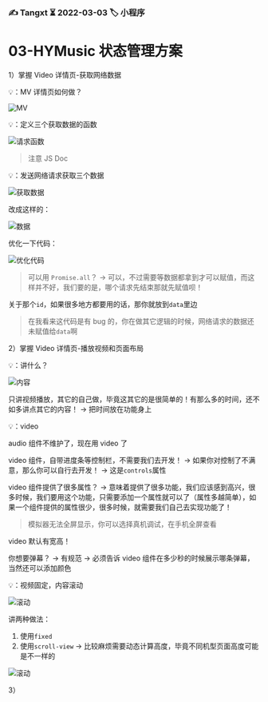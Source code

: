### ✍️ Tangxt ⏳ 2022-03-03 🏷️ 小程序

# 03-HYMusic 状态管理⽅案

1）掌握 Video 详情页-获取网络数据

💡：MV 详情页如何做？

![MV](assets/img/2022-03-03-14-18-07.png)

💡：定义三个获取数据的函数

![请求函数](assets/img/2022-03-03-18-03-20.png)

> 注意 JS Doc

💡：发送网络请求获取三个数据

![获取数据](assets/img/2022-03-03-18-00-56.png)

改成这样的：

![数据](assets/img/2022-03-03-18-08-20.png)

优化一下代码：

![优化代码](assets/img/2022-03-03-18-17-08.png)

> 可以用 `Promise.all`？ -> 可以，不过需要等数据都拿到才可以赋值，而这样并不好，我们要的是，哪个请求先结束那就先赋值呗！

关于那个`id`，如果很多地方都要用的话，那你就放到`data`里边

> 在我看来这代码是有 bug 的，你在做其它逻辑的时候，网络请求的数据还未赋值给`data`啊

2）掌握 Video 详情页-播放视频和页面布局

💡：讲什么？

![内容](assets/img/2022-03-03-18-56-31.png)

只讲视频播放，其它的自己做，毕竟这其它的是很简单的！有那么多的时间，还不如多讲点其它的内容！ -> 把时间放在功能身上

💡：video

audio 组件不维护了，现在用 video 了

video 组件，自带进度条等控制栏，不需要我们去开发！ -> 如果你对控制了不满意，那么你可以自行去开发！ -> 这是`controls`属性

video 组件提供了很多属性？ -> 意味着提供了很多功能，我们应该感到高兴，很多时候，我们要用这个功能，只需要添加一个属性就可以了（属性多越简单），如果一个组件提供的属性很少，很多时候，就需要我们自己去实现功能了！

> 模拟器无法全屏显示，你可以选择真机调试，在手机全屏查看

video 默认有宽高！

你想要弹幕？ -> 有规范 -> 必须告诉 video 组件在多少秒的时候展示哪条弹幕，当然还可以添加颜色

💡：视频固定，内容滚动

![滚动](assets/img/2022-03-03-19-12-03.png)

讲两种做法：

1. 使用`fixed`
2. 使用`scroll-view` -> 比较麻烦需要动态计算高度，毕竟不同机型页面高度可能是不一样的

![滚动](assets/img/2022-03-03-19-23-26.png)

3）

